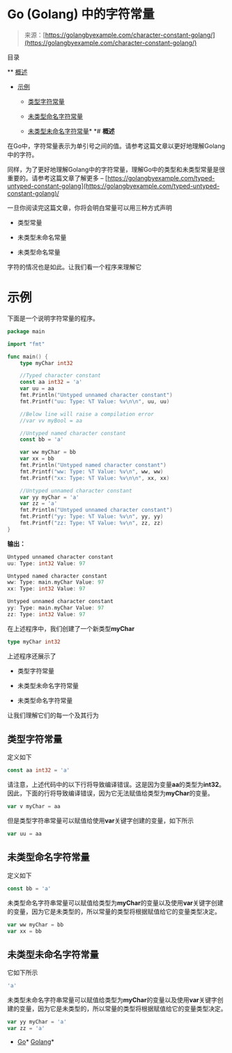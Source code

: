 <!--yml

分类：未分类

日期：2024-10-13 06:28:28

-->

# Go (Golang) 中的字符常量

> 来源：[https://golangbyexample.com/character-constant-golang/](https://golangbyexample.com/character-constant-golang/)

目录

**   [概述](#Overview "概述")

+   [示例](#Example "示例")

    +   [类型字符常量](#Typed_character_constant "类型字符常量")

    +   [未类型命名字符常量](#Untyped_named_character_constant "未类型命名字符常量")

    +   [未类型未命名字符常量](#Untyped_unnamed_character_constant "未类型未命名字符常量")*  *# **概述**

在Go中，字符常量表示为单引号之间的值。请参考这篇文章以更好地理解Golang中的字符。

同样，为了更好地理解Golang中的字符常量，理解Go中的类型和未类型常量是很重要的。请参考这篇文章了解更多 – [https://golangbyexample.com/typed-untyped-constant-golang](https://golangbyexample.com/typed-untyped-constant-golang)/

一旦你阅读完这篇文章，你将会明白常量可以用三种方式声明

+   类型常量

+   未类型未命名常量

+   未类型命名常量

字符的情况也是如此。让我们看一个程序来理解它

# **示例**

下面是一个说明字符常量的程序。

```go
package main

import "fmt"

func main() {
	type myChar int32

	//Typed character constant
	const aa int32 = 'a'
	var uu = aa
	fmt.Println("Untyped unnamed character constant")
	fmt.Printf("uu: Type: %T Value: %v\n\n", uu, uu)

	//Below line will raise a compilation error
	//var vv myBool = aa

	//Untyped named character constant
	const bb = 'a'

	var ww myChar = bb
	var xx = bb
	fmt.Println("Untyped named character constant")
	fmt.Printf("ww: Type: %T Value: %v\n", ww, ww)
	fmt.Printf("xx: Type: %T Value: %v\n\n", xx, xx)

	//Untyped unnamed character constant
	var yy myChar = 'a'
	var zz = 'a'
	fmt.Println("Untyped unnamed character constant")
	fmt.Printf("yy: Type: %T Value: %v\n", yy, yy)
	fmt.Printf("zz: Type: %T Value: %v\n", zz, zz)
}
```

**输出：**

```go
Untyped unnamed character constant
uu: Type: int32 Value: 97

Untyped named character constant
ww: Type: main.myChar Value: 97
xx: Type: int32 Value: 97

Untyped unnamed character constant
yy: Type: main.myChar Value: 97
zz: Type: int32 Value: 97
```

在上述程序中，我们创建了一个新类型**myChar**

```go
type myChar int32
```

上述程序还展示了

+   类型字符常量

+   未类型未命名字符常量

+   未类型命名字符常量

让我们理解它们的每一个及其行为

## **类型字符常量**

定义如下

```go
const aa int32 = 'a'
```

请注意，上述代码中的以下行将导致编译错误。这是因为变量**aa**的类型为**int32**。因此，下面的行将导致编译错误，因为它无法赋值给类型为**myChar**的变量。

```go
var v myChar = aa
```

但是类型字符串常量可以赋值给使用**var**关键字创建的变量，如下所示

```go
var uu = aa
```

## **未类型命名字符常量**

定义如下

```go
const bb = 'a'
```

未类型命名字符串常量可以赋值给类型为**myChar**的变量以及使用**var**关键字创建的变量，因为它是未类型的，所以常量的类型将根据赋值给它的变量类型决定。

```go
var ww myChar = bb
var xx = bb
```

## **未类型未命名字符常量**

它如下所示

```go
'a'
```

未类型未命名字符串常量可以赋值给类型为**myChar**的变量以及使用**var**关键字创建的变量，因为它是未类型的，所以常量的类型将根据赋值给它的变量类型决定。

```go
var yy myChar = 'a'
var zz = 'a'
```

+   [Go](https://golangbyexample.com/tag/go/)*   [Golang](https://golangbyexample.com/tag/golang/)*
